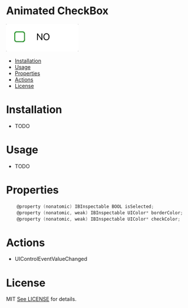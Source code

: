 # Animated CheckBox
![alt tag](https://github.com/cavalcantedosanjos/Animated-CheckBox/raw/master/CheckBox/check.gif)


- [Installation](#installation)
- [Usage](#usage)
- [Properties](#properties)
- [Actions](#actions)
- [License](#license)

# Installation
* TODO

# Usage
* TODO

# Properties

```objective-c
    @property (nonatomic) IBInspectable BOOL isSelected;
    @property (nonatomic, weak) IBInspectable UIColor* borderColor;
    @property (nonatomic, weak) IBInspectable UIColor* checkColor;
```

# Actions
* UIControlEventValueChanged

# License

MIT
[See LICENSE](https://github.com/cavalcantedosanjos/Animated-CheckBox/blob/master/LICENSE) for details.
